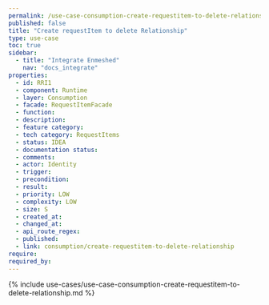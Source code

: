 ```yaml
---
permalink: /use-case-consumption-create-requestitem-to-delete-relationship
published: false
title: "Create requestItem to delete Relationship"
type: use-case
toc: true
sidebar:
  - title: "Integrate Enmeshed"
    nav: "docs_integrate"
properties:
  - id: RRI1
  - component: Runtime
  - layer: Consumption
  - facade: RequestItemFacade
  - function:
  - description:
  - feature category:
  - tech category: RequestItems
  - status: IDEA
  - documentation status:
  - comments:
  - actor: Identity
  - trigger:
  - precondition:
  - result:
  - priority: LOW
  - complexity: LOW
  - size: S
  - created_at:
  - changed_at:
  - api_route_regex:
  - published:
  - link: consumption/create-requestitem-to-delete-relationship
require:
required_by:
---
```


{% include use-cases/use-case-consumption-create-requestitem-to-delete-relationship.md %}
